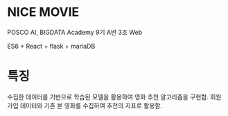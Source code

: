 # NICE MOVIE

POSCO AI, BIGDATA Academy 9기 A반 3조 Web

ES6 + React + flask + mariaDB

# 특징

수집한 데이터를 기반으로 학습된 모델을 활용하여 영화 추천 알고리즘을 구현함.
회원가입 데이터와 기존 본 영화를 수집하여 추천의 지표로 활용함.
